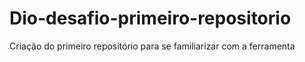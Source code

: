 # Dio-desafio-primeiro-repositorio
Criação do primeiro repositório para se familiarizar com a ferramenta
